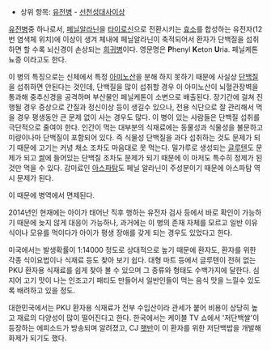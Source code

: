   * 상위 항목: [유전병](%EC%9C%A0%EC%A0%84%EB%B3%91.md) \- [선천성대사이상](%EC%84%A0%EC%B2%9C%EC%84%B1%EB%8C%80%EC%82%AC%EC%9D%B4%EC%83%81.md)  

[유전병](%EC%9C%A0%EC%A0%84%EB%B3%91.md)중 하나로서,
[페닐알라닌](%ED%8E%98%EB%8B%90%EC%95%8C%EB%9D%BC%EB%8B%8C.md)을
[타이로신](%ED%83%80%EC%9D%B4%EB%A1%9C%EC%8B%A0.md)으로 전환시키는
[효소](%ED%9A%A8%EC%86%8C.md)를 합성하는 유전자(12번 염색체 위치)에 이상이 생겨 체내에 페닐알라닌이 축적되어서
환자가 단백질을 섭취하면 할 수록 뇌신경이 손상되는 [희귀병](%ED%9D%AC%EA%B7%80%EB%B3%91.md)이다. 영문명은
**P**henyl **K**eton **U**ria. 페닐케톤뇨증 이라고도 한다.

이 병의 특징으로는 신체에서 특정 [아미노산](%EC%95%84%EB%AF%B8%EB%85%B8%EC%82%B0.md)을 분해 하지
못하기 때문에 사실상 [단백질](%EB%8B%A8%EB%B0%B1%EC%A7%88.md)을 섭취하면 안된다는 것인데, 단백질을 많이
섭취할 경우 이 아미노산이 뇌혈관장벽을 통과해 중추신경을 공격하며 부산물인 페닐케톤이 소변으로 배출된다. 장기간에 걸쳐 진행될 경우 증상으로
간질과 정신이상 등이 생길수 있으나, 전용 식단으로 잘 관리해서 먹을 경우 평생동안 큰 문제 없이 사는 경우도 많다. 이 병이 있는 사람들은
단백질 섭취를 극단적으로 줄여야 한다. 인간이 먹는 대부분의 식재료에는 동물성과 식물성을 불문하고 미량이나마 단백질이 포함되어 있다. 즉
식물성 단백질을 과다 섭취하는 것도 문제가 되기 때문에 고기는 커녕 채소 조차도 마음대로 못 먹는다. 밀가루로 생성되는
[글루텐](%EA%B8%80%EB%A3%A8%ED%85%90.md)도 문제가 되고 [쌀](%EC%8C%80.md)에 들어있는
단백질 조차도 문제가 되기 때문에 이 마저도 특수히 정제가 된 것만 먹을 수 있다. 감미료인
[아스파탐](%EC%95%84%EC%8A%A4%ED%8C%8C%ED%83%90.md)도 페닐 알라닌이 주성분이기 때문에 아스파탐 역시
문제가 된다.

이 때문에 병역에서 면제된다.

2014년인 현재에는 아이가 태어난 직후 행하는 유전자 검사 등에서 바로 확인이 가능하기 때문에 늦지 않게 대응이 가능하나, 과거에는 이
병의 존재 자체를 모르고 일반 이유식이나 모유를 먹이다가 아이가 평생 장애를 갖게 되는 경우도 있었다고 한다.

미국에서는 발생확률이 1:14000 정도로 상대적으로 높기 때문에 환자도, 환자를 위한 각종 식이요법이나 식재료 등도 찾아 보기 쉽다. 대형
마트 등에서 글루텐이 전혀 없는 PKU 환자용 식재료를 쉽게 찾아 볼 수 있으며 그 종류와 형태도 수백가지에 달한다. 심지어 고기 맛이 나는
인조고기 패티도 만들어서 일반인들이 먹는 음식 맛을 느낄수 있도록 배려하고 있을 정도.

대한민국에서는 PKU 환자용 식재료가 전부 수입산이라 관세가 붙어 비용이 상당히 높고 재료의 다양성이 많이 떨어진다고 한다. 한국에서는
케이블 TV 쇼에서 '저단백쌀'이 등장하는 에피소드가 방송되며 알려졌고, CJ [햇반](%ED%96%87%EB%B0%98.md)이 이
환자를 위한 저단백밥을 개발해 화제가 되기도 했다.

